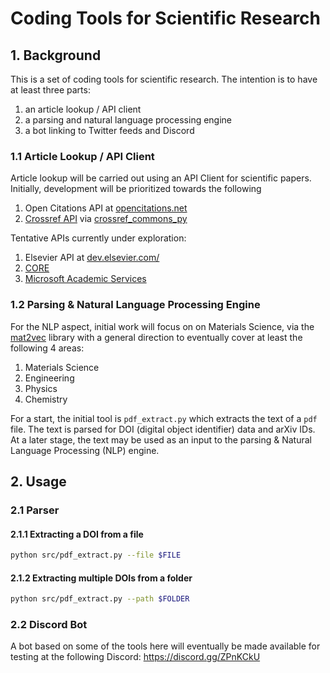 # Coding Tools for Scientific Research

## 1. Background

This is a set of coding tools for scientific research.  The intention is to have at least three parts:

1. an article lookup / API client
2. a parsing and natural language processing engine
3. a bot linking to Twitter feeds and Discord

### 1.1 Article Lookup / API Client

Article lookup will be carried out using an API Client for scientific papers.
Initially, development will be prioritized towards the following

1. Open Citations API at [opencitations.net](http://opencitations.net/index/coci/api/v1)
2. [Crossref API](https://www.crossref.org/services/metadata-delivery/rest-api/) via [crossref_commons_py](https://gitlab.com/crossref/crossref_commons_py)

Tentative APIs currently under exploration:
1. Elsevier API at [dev.elsevier.com/](http://dev.elsevier.com/)
2. [CORE](https://core.ac.uk/services/api/)
3. [Microsoft Academic Services](https://docs.microsoft.com/en-us/academic-services/)

### 1.2 Parsing & Natural Language Processing Engine

For the NLP aspect, initial work will focus on on Materials Science,
via the [mat2vec](https://github.com/materialsintelligence/mat2vec) library
with a general direction to eventually cover at least the following 4 areas:

1. Materials Science
2. Engineering
3. Physics
4. Chemistry

For a start, the initial tool is `pdf_extract.py` which extracts the text of a `pdf` file.
The text is parsed for DOI (digital object identifier) data and arXiv IDs.
At a later stage, the text may be used as an input to the parsing & Natural Language Processing (NLP) engine.


## 2. Usage

### 2.1 Parser

#### 2.1.1 Extracting a DOI from a file

```bash
python src/pdf_extract.py --file $FILE
```

#### 2.1.2 Extracting multiple DOIs from a folder

```bash
python src/pdf_extract.py --path $FOLDER
```

### 2.2 Discord Bot

A bot based on some of the tools here will eventually be made available for testing at the following Discord: https://discord.gg/ZPnKCkU 
